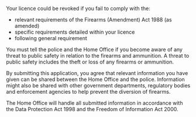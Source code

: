 Your licence could be revoked if you fail to comply with the:

* relevant requirements of the Firearms (Amendment) Act 1988 (as amended)
* specific requirements detailed within your licence
* following general requirement

You must tell the police and the Home Office if you become aware of any threat to public safety in relation to the firearms and ammunition. A threat to public safety includes the theft or loss of any firearms or ammunition.

By submitting this application, you agree that relevant information you have given can be shared between the Home Office and the police. Information might also be shared with other government departments, regulatory bodies and enforcement agencies to help prevent the diversion of firearms.

The Home Office will handle all submitted information in accordance with the Data Protection Act 1998 and the Freedom of Information Act 2000.
